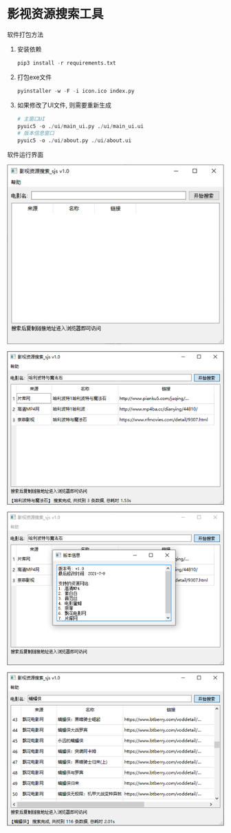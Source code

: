 # 影视资源搜索工具

软件打包方法

1. 安装依赖

   ```python
   pip3 install -r requirements.txt
   ```

2. 打包exe文件

   ```py
   pyinstaller -w -F -i icon.ico index.py
   ```

3. 如果修改了UI文件, 则需要重新生成

   ```python
   # 主窗口UI
   pyuic5 -o ./ui/main_ui.py ./ui/main_ui.ui
   # 版本信息窗口
   pyuic5 -o ./ui/about.py ./ui/about.ui
   ```



软件运行界面

![1](.\screenshots\1.PNG)



![1](.\screenshots\2.PNG)



![1](.\screenshots\3.PNG)



![1](.\screenshots\4.PNG)